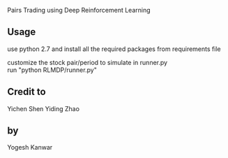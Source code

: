 Pairs Trading using Deep Reinforcement Learning
 

## Usage

use python 2.7 and install all the required packages from requirements file

customize the stock pair/period to simulate in runner.py    
run "python RLMDP/runner.py"

## Credit to
Yichen Shen
Yiding Zhao

## by
Yogesh Kanwar